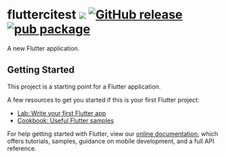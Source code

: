 # fluttercitest ![](https://github.com/mehdok/flutter_ci_test/workflows/build/badge.svg) [![GitHub release](https://img.shields.io/github/v/tag/mehdok/flutter_ci_test.svg?sort=semver)](https://GitHub.com/mehdok/flutter_ci_test/releases/) [![pub package](https://img.shields.io/pub/v/badge.svg)](https://pub.dartlang.org/packages/badge)



A new Flutter application.

## Getting Started

This project is a starting point for a Flutter application.

A few resources to get you started if this is your first Flutter project:

- [Lab: Write your first Flutter app](https://flutter.dev/docs/get-started/codelab)
- [Cookbook: Useful Flutter samples](https://flutter.dev/docs/cookbook)

For help getting started with Flutter, view our
[online documentation](https://flutter.dev/docs), which offers tutorials,
samples, guidance on mobile development, and a full API reference.
